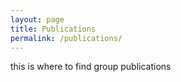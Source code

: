 ```yaml
---
layout: page
title: Publications
permalink: /publications/
---
```

this is where to find group publications
